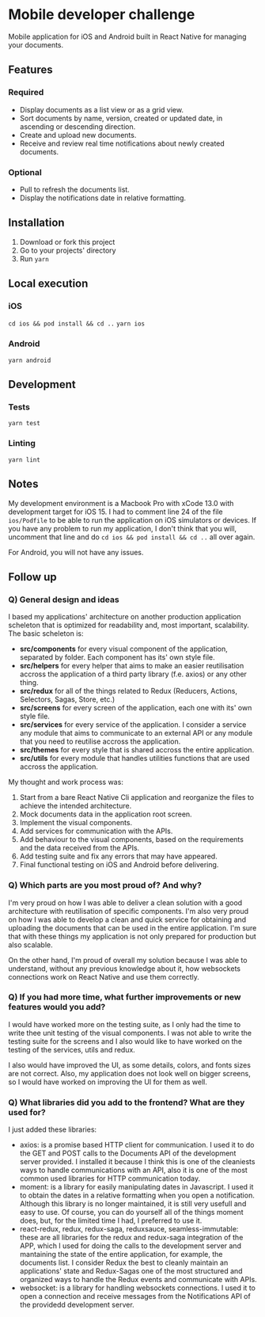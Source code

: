 # Mobile developer challenge

Mobile application for iOS and Android built in React Native for managing your documents. 

## Features

### Required

* Display documents as a list view or as a grid view.
* Sort documents by name, version, created or updated date, in ascending or descending direction.
* Create and upload new documents.
* Receive and review real time notifications about newly created documents.

### Optional

* Pull to refresh the documents list.
* Display the notifications date in relative formatting.

## Installation

1. Download or fork this project
2. Go to your projects' directory
3. Run `yarn`

## Local execution

### iOS

`cd ios && pod install && cd ..`
`yarn ios`

### Android

`yarn android`

## Development

### Tests

`yarn test`

### Linting

`yarn lint`

## Notes

My development environment is a Macbook Pro with xCode 13.0 with development target for iOS 15. I had to comment line 24 of the file `ios/Podfile` to be able to run the application on iOS simulators or devices. If you have any problem to run my application, I don't think that you will, uncomment that line and do `cd ios && pod install && cd ..` all over again.

For Android, you will not have any issues.

## Follow up

### Q) General design and ideas

I based my applications' architecture on another production application scheleton that is optimized for readability and, most important, scalability. The basic scheleton is:

* __src/components__ for every visual component of the application, separated by folder. Each component has its' own style file.
* __src/helpers__ for every helper that aims to make an easier reutilisation accross the application of a third party library (f.e. axios) or any other thing.
* __src/redux__ for all of the things related to Redux (Reducers, Actions, Selectors, Sagas, Store, etc.)
* __src/screens__ for every screen of the application, each one with its' own style file.
* __src/services__ for every service of the application. I consider a service any module that aims to communicate to an external API or any module that you need to reutilise accross the application.
* __src/themes__ for every style that is shared accross the entire application.
* __src/utils__ for every module that handles utilities functions that are used accross the application.

My thought and work process was:

1. Start from a bare React Native Cli application and reorganize the files to achieve the intended architecture.
2. Mock documents data in the application root screen.
3. Implement the visual components.
4. Add services for communication with the APIs.
5. Add behaviour to the visual components, based on the requirements and the data received from the APIs.
6. Add testing suite and fix any errors that may have appeared.
7. Final functional testing on iOS and Android before delivering.

### Q) Which parts are you most proud of? And why?

I'm very proud on how I was able to deliver a clean solution with a good architecture with reutilisation of specific components. I'm also very proud on how I was able to develop a clean and quick service for obtaining and uploading the documents that can be used in the entire application. I'm sure that with these things my application is not only prepared for production but also scalable.

On the other hand, I'm proud of overall my solution because I was able to understand, without any previous knowledge about it, how websockets connections work on React Native and use them correctly.

### Q) If you had more time, what further improvements or new features would you add?

I would have worked more on the testing suite, as I only had the time to write thee unit testing of the visual components. I was not able to write the testing suite for the screens and I also would like to have worked on the testing of the services, utils and redux.

I also would have improved the UI, as some details, colors, and fonts sizes are not correct. Also, my application does not look well on bigger screens, so I would have worked on improving the UI for them as well.

### Q) What libraries did you add to the frontend? What are they used for?

I just added these libraries:

- axios: is a promise based HTTP client for communication. I used it to do the GET and POST calls to the Documents API of the development server provided. I installed it because I think this is one of the cleaniests ways to handle communications with an API, also it is one of the most common used libraries for HTTP communication today.
- moment: is a library for easily manipulating dates in Javascript. I used it to obtain the dates in a relative formatting when you open a notification. Although this library is no longer maintained, it is still very usefull and easy to use. Of course, you can do yourself all of the things moment does, but, for the limited time I had, I preferred to use it.
- react-redux, redux, redux-saga, reduxsauce, seamless-immutable: these are all libraries for the redux and redux-saga integration of the APP, which I used for doing the calls to the development server and mantaining the state of the entire application, for example, the documents list. I consider Redux the best to cleanly maintain an applications' state and Redux-Sagas one of the most structured and organized ways to handle the Redux events and communicate with APIs.
- websocket: is a library for handling websockets connections. I used it to open a connection and receive messages from the Notifications API of the providedd development server.
